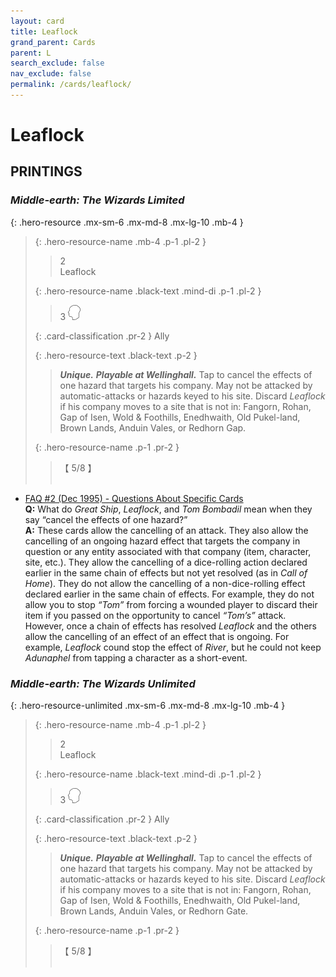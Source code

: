 ```yaml
---
layout: card
title: Leaflock
grand_parent: Cards
parent: L
search_exclude: false
nav_exclude: false
permalink: /cards/leaflock/
---
```


# Leaflock


## PRINTINGS


### _Middle-earth: The Wizards Limited_

{: .hero-resource .mx-sm-6 .mx-md-8 .mx-lg-10 .mb-4 }
> {: .hero-resource-name .mb-4 .p-1 .pl-2 }
> > <div class="card-mp">2</div>
> > <div class="card-name">Leaflock</div>
>
> {: .hero-resource-name .black-text .mind-di .p-1 .pl-2 }
> > 3 ![](/assets/images/mind.svg)
>
> {: .card-classification .pr-2 }
> Ally
>
> {: .hero-resource-text .black-text .p-2 }
> > _**Unique.**_ _**Playable at Wellinghall.**_ Tap to cancel the effects of one hazard that targets his company. May not be attacked by automatic-attacks or hazards keyed to his site. Discard _Leaflock_ if his company moves to a site that is not in: Fangorn, Rohan, Gap of Isen, Wold & Foothills, Enedhwaith, Old Pukel-land, Brown Lands, Anduin Vales, or Redhorn Gap. 
> 
> {: .hero-resource-name .p-1 .pr-2 }
> > <div class="card-shield">【 5/8 】</div>
> > <div class="card-corruption">&nbsp;</div>

 - [FAQ #2 (Dec 1995) - Questions About Specific Cards](/original/rulings/faq-2/#questions-about-specific-cards)<br>**Q:** What do _Great Ship_, _Leaflock_, and _Tom Bombadil_ mean when they say “cancel the effects of one hazard?”<br>**A:** These cards allow the cancelling of an attack. They also allow the cancelling of an ongoing hazard effect that targets the company in question or any entity associated with that company (item, character, site, etc.). They allow the cancelling of a dice-rolling action declared earlier in the same chain of effects but not yet resolved (as in _Call of Home_). They do not allow the cancelling of a non-dice-rolling effect declared earlier in the same chain of effects. For example, they do not allow you to stop _“Tom”_ from forcing a wounded player to discard their item if you passed on the opportunity to cancel _“Tom’s”_ attack. However, once a chain of effects has resolved _Leaflock_ and the others allow the cancelling of an effect of an effect that is ongoing. For example, _Leaflock_ cound stop the effect of _River_, but he could not keep _Adunaphel_ from tapping a character as a short-event.

### _Middle-earth: The Wizards Unlimited_

{: .hero-resource-unlimited .mx-sm-6 .mx-md-8 .mx-lg-10 .mb-4 }
> {: .hero-resource-name .mb-4 .p-1 .pl-2 }
> > <div class="card-mp">2</div>
> > <div class="card-name">Leaflock</div>
>
> {: .hero-resource-name .black-text .mind-di .p-1 .pl-2 }
> > 3 ![](/assets/images/mind.svg)
>
> {: .card-classification .pr-2 }
> Ally
>
> {: .hero-resource-text .black-text .p-2 }
> > _**Unique.**_ _**Playable at Wellinghall.**_ Tap to cancel the effects of one hazard that targets his company. May not be attacked by automatic-attacks or hazards keyed to his site. Discard _Leaflock_ if his company moves to a site that is not in: Fangorn, Rohan, Gap of Isen, Wold & Foothills, Enedhwaith, Old Pukel-land, Brown Lands, Anduin Vales, or Redhorn Gate. 
> 
> {: .hero-resource-name .p-1 .pr-2 }
> > <div class="card-shield">【 5/8 】</div>
> > <div class="card-corruption">&nbsp;</div>
